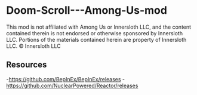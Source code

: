 # Doom-Scroll---Among-Us-mod
This mod is not affiliated with Among Us or Innersloth LLC, and the content contained therein is not endorsed or otherwise sponsored by Innersloth LLC. Portions of the materials contained herein are property of Innersloth LLC. © Innersloth LLC
## Resources
-https://github.com/BepInEx/BepInEx/releases
-https://github.com/NuclearPowered/Reactor/releases

